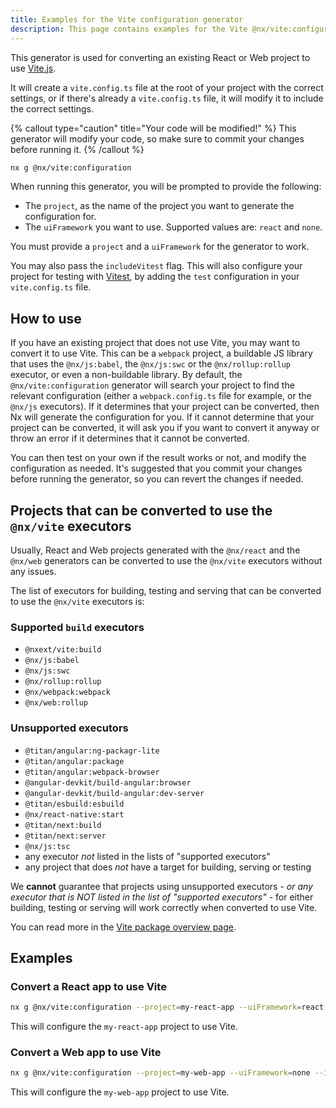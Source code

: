 ```yaml
---
title: Examples for the Vite configuration generator
description: This page contains examples for the Vite @nx/vite:configuration generator, which helps you set up Vite on your Nx workspace, or convert an existing project to use Vite.
---
```


This generator is used for converting an existing React or Web project to use [Vite.js](https://vitejs.dev/).

It will create a `vite.config.ts` file at the root of your project with the correct settings, or if there's already a `vite.config.ts` file, it will modify it to include the correct settings.

{% callout type="caution" title="Your code will be modified!" %}
This generator will modify your code, so make sure to commit your changes before running it.
{% /callout %}

```bash
nx g @nx/vite:configuration
```

When running this generator, you will be prompted to provide the following:

- The `project`, as the name of the project you want to generate the configuration for.
- The `uiFramework` you want to use. Supported values are: `react` and `none`.

You must provide a `project` and a `uiFramework` for the generator to work.

You may also pass the `includeVitest` flag. This will also configure your project for testing with [Vitest](https://vitest.dev/), by adding the `test` configuration in your `vite.config.ts` file.

## How to use

If you have an existing project that does not use Vite, you may want to convert it to use Vite. This can be a `webpack` project, a buildable JS library that uses the `@nx/js:babel`, the `@nx/js:swc` or the `@nx/rollup:rollup` executor, or even a non-buildable library.
By default, the `@nx/vite:configuration` generator will search your project to find the relevant configuration (either a `webpack.config.ts` file for example, or the `@nx/js` executors). If it determines that your project can be converted, then Nx will generate the configuration for you. If it cannot determine that your project can be converted, it will ask you if you want to convert it anyway or throw an error if it determines that it cannot be converted.

You can then test on your own if the result works or not, and modify the configuration as needed. It's suggested that you commit your changes before running the generator, so you can revert the changes if needed.

## Projects that can be converted to use the `@nx/vite` executors

Usually, React and Web projects generated with the `@nx/react` and the `@nx/web` generators can be converted to use the `@nx/vite` executors without any issues.

The list of executors for building, testing and serving that can be converted to use the `@nx/vite` executors is:

### Supported `build` executors

- `@nxext/vite:build`
- `@nx/js:babel`
- `@nx/js:swc`
- `@nx/rollup:rollup`
- `@nx/webpack:webpack`
- `@nx/web:rollup`

### Unsupported executors

- `@titan/angular:ng-packagr-lite`
- `@titan/angular:package`
- `@titan/angular:webpack-browser`
- `@angular-devkit/build-angular:browser`
- `@angular-devkit/build-angular:dev-server`
- `@titan/esbuild:esbuild`
- `@nx/react-native:start`
- `@titan/next:build`
- `@titan/next:server`
- `@nx/js:tsc`
- any executor _not_ listed in the lists of "supported executors"
- any project that does _not_ have a target for building, serving or testing

We **cannot** guarantee that projects using unsupported executors - _or any executor that is NOT listed in the list of "supported executors"_ - for either building, testing or serving will work correctly when converted to use Vite.

You can read more in the [Vite package overview page](/packages/vite).

## Examples

### Convert a React app to use Vite

```bash
nx g @nx/vite:configuration --project=my-react-app --uiFramework=react --includeVitest
```

This will configure the `my-react-app` project to use Vite.

### Convert a Web app to use Vite

```bash
nx g @nx/vite:configuration --project=my-web-app --uiFramework=none --includeVitest
```

This will configure the `my-web-app` project to use Vite.
